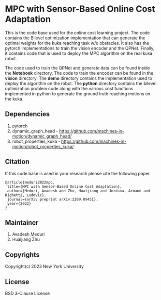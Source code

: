 # MPC with Sensor-Based Online Cost Adaptation

This is the code base used for the online cost learning project. The code contains the Bilevel optimization implementation that can generate the optimal
weights for the kuka reaching task w/o obstacles. It also has the pytorch implementations to train the vision encoder and the QPNet. Finally, it contains code
that is used to deploy the MPC algorithm on the real kuka robot. 

The code used to train the QPNet and generate data can be found inside the **Notebook** directory. The code to train the encoder can be found in the **vision** directory. The **demo** directory contains the implementation used to deploy the algorithm on the robot. The **python** directory contains the bilevel optimization problem code along with the various cost functions implemented in python to generate the ground truth reaching motions on the kuka. 

## Dependencies

1. pytorch
2. dynamic_graph_head - https://github.com/machines-in-motion/dynamic_graph_head/
3. robot_properties_kuka - https://github.com/machines-in-motion/robot_properties_kuka/

## Citation

If this code base is used in your research please cite the following paper 
 ```
 @article{meduri2022mpc,
  title={MPC with Sensor-Based Online Cost Adaptation},
  author={Meduri, Avadesh and Zhu, Huaijiang and Jordana, Armand and Righetti, Ludovic},
  journal={arXiv preprint arXiv:2209.09451},
  year={2022}
}
 ```
 
## Maintainer
 
 1. Avadesh Meduri
 2. Huaijiang Zhu

## Copyrights

Copyright(c) 2023 New York University

## License

BSD 3-Clause License

